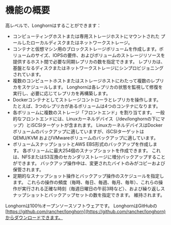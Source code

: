 # 機能の概要

高レベルで、Longhornはすることができます：

- コンピューティングホストまたは専用ストレージホストにマウントされた プールしたローカルディスクまたはネットワークストレージ。
- コンテナと仮想マシン用のブロックストレージボリュームを作成します。ボリュームのサイズ、IOPSの要件、およびボリュームのストレージリソースを提供するホスト間で必要な同期レプリカの数を指定できます。
レプリカは、基盤となるディスクまたはネットワークストレージにシンプロビジョニングされています。
- 複数のコンピュートホストまたはストレージホストにわたって複数のレプリカをスケジュールします。
Longhornは各レプリカの状態を監視して修復を実行し、必要に応じてレプリカを再構築します。
- Dockerコンテナとしてストレージコントローラとレプリカを操作します。
たとえば、3つのレプリカがあるボリュームは4つのコンテナになります。
- 各ボリュームに複数のストレージ「フロントエンド」を割り当てます。
一般的なフロントエンドには、Linuxカーネルデバイス（/dev/longhornの下にマップ）とiSCSIターゲットが含まれます。
LinuxカーネルデバイスはDockerボリュームのバックアップに適していますが、iSCSIターゲットは QEMU/KVM およびVMwareボリュームのバックアップに適しています。
- ボリュームスナップショットとAWS EBS形式のバックアップを作成します。
各ボリュームに最大254個のスナップショットを作成できます。
これは、NFSまたはS3互換のセカンダリストレージに増分バックアップすることができます。
バックアップ操作中は、変更されたバイトのみがコピーおよび保管されます。
- 定期的なスナップショット操作とバックアップ操作のスケジュールを指定します。
これらの操作の頻度（毎時、毎日、毎週、毎月、毎年）、これらの操作が実行される正確な時刻（毎週日曜日の午前3時など）、および繰り返しスナップショットとバックアップセットの数を指定できます。
維持されます。

Longhornは100％オープンソースソフトウェアです。 
LonghornはGitHubの[https://github.com/rancher/longhorn](https://github.com/rancher/longhorn)からダウンロードできます。
